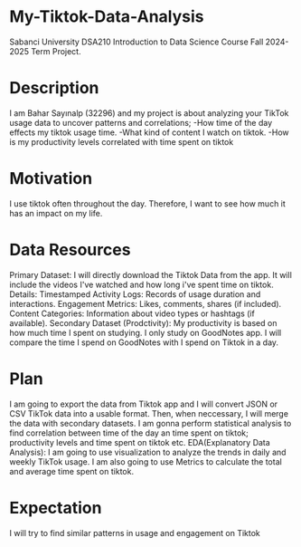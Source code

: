 # My-Tiktok-Data-Analysis
Sabanci University DSA210 Introduction to Data Science Course Fall 2024-2025 Term Project.

# Description
I am Bahar Sayınalp (32296) and my project is about analyzing your TikTok usage data to uncover patterns and correlations;
-How time of the day effects my tiktok usage time.
-What kind of content I watch on tiktok.
-How is my productivity levels correlated with time spent on tiktok

# Motivation
I use tiktok often throughout the day. Therefore, I want to see how much it has an impact on my life.

# Data Resources
Primary Dataset: I will directly download the Tiktok Data from the app. It will include the videos I've watched and how long i've spent time on tiktok.
Details:
  Timestamped Activity Logs: Records of usage duration and interactions.
  Engagement Metrics: Likes, comments, shares (if included).
  Content Categories: Information about video types or hashtags (if available).
Secondary Dataset (Prodctivity): My productivity is based on how much time I spent on studying. I only study on GoodNotes app. I will compare the time I spend on GoodNotes with I spend on Tiktok in a day. 

# Plan
I am going to export the data from Tiktok app and I will convert JSON or CSV TikTok data into a usable format. Then, when neccessary, I will merge the data with secondary datasets. 
I am gonna perform statistical analysis to find correlation between time of the day an time spent on tiktok; productivity levels and time spent on tiktok etc.
EDA(Explanatory Data Analysis): I am going to use visualization to analyze the trends in daily and weekly TikTok usage. I am also going to use Metrics to calculate the total and average time spent on tiktok.

# Expectation
I will try to find similar patterns in usage and engagement on Tiktok

